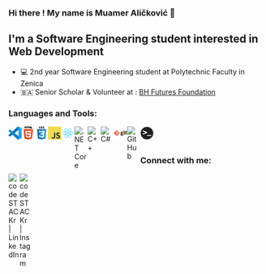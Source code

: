 ### Hi there ! My name is Muamer Aličković 👋


## I'm a Software Engineering student interested in Web Development

- 💻 2nd year Software Engineering student at Polytechnic Faculty in Zenica
- 🇧🇦 Senior Scholar & Volunteer at : [BH Futures Foundation][bhff] 



### Languages and Tools:

<img align="left" alt="Visual Studio Code" width="26px" src="https://raw.githubusercontent.com/github/explore/80688e429a7d4ef2fca1e82350fe8e3517d3494d/topics/visual-studio-code/visual-studio-code.png" />

<img align="left" alt="HTML5" width="26px" src="https://raw.githubusercontent.com/github/explore/80688e429a7d4ef2fca1e82350fe8e3517d3494d/topics/html/html.png" />

<img align="left" alt="CSS3" width="26px" src="https://raw.githubusercontent.com/github/explore/80688e429a7d4ef2fca1e82350fe8e3517d3494d/topics/css/css.png" />

<img align="left" alt="JavaScript" width="26px" src="https://raw.githubusercontent.com/github/explore/80688e429a7d4ef2fca1e82350fe8e3517d3494d/topics/javascript/javascript.png" />

<img align="left" alt="React" width="26px" src="https://raw.githubusercontent.com/github/explore/80688e429a7d4ef2fca1e82350fe8e3517d3494d/topics/react/react.png" />

<img align="left" alt=".NET Core" width="26px" src="https://upload.wikimedia.org/wikipedia/commons/0/0e/Microsoft_.NET_logo.png" />

<img align="left" alt="C++" width="26px" src="[https://github.githubassets.com/images/modules/logos_page/GitHub-Mark.png](https://upload.wikimedia.org/wikipedia/commons/thumb/1/18/ISO_C%2B%2B_Logo.svg/1200px-ISO_C%2B%2B_Logo.svg.png)" />

<img align="left" alt="C#" width="26px" src="[https://github.githubassets.com/images/modules/logos_page/GitHub-Mark.png](https://play-lh.googleusercontent.com/FSEp7SDYWWcgdJDy1CkYD9Cb7X7TAkUUZH_-3vJ5O4xN0gtt3Iv1EmhXQXKWm5V74WE)" />

<img align="left" alt="Git" width="26px" src="https://raw.githubusercontent.com/github/explore/80688e429a7d4ef2fca1e82350fe8e3517d3494d/topics/git/git.png" />

<img align="left" alt="GitHub" width="26px" src="https://github.githubassets.com/images/modules/logos_page/GitHub-Mark.png" />

<img align="left" alt="Terminal" width="26px" src="https://raw.githubusercontent.com/github/explore/80688e429a7d4ef2fca1e82350fe8e3517d3494d/topics/terminal/terminal.png" />

<br />
<br />


### Connect with me:
[<img align="left" alt="codeSTACKr | LinkedIn" width="22px" src="https://iconsplace.com/wp-content/uploads/_icons/ffffff/256/png/linkedin-icon-18-256.png" />][linkedin]
[<img align="left" alt="codeSTACKr | Instagram" width="22px" src="https://www.edigitalagency.com.au/wp-content/uploads/new-instagram-logo-white-border-icon-png-large.png" />][instagram]

<br />

<br />
<br />




[bhff]: https://www.bhfuturesfoundation.org/
[instagram]: https://www.instagram.com/a.muaamer/
[linkedin]: https://www.linkedin.com/in/muamer-alickovic
